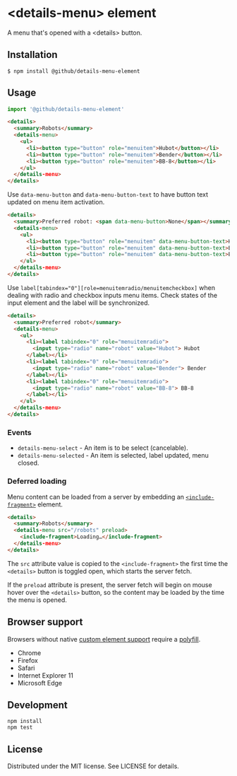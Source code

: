 # &lt;details-menu&gt; element

A menu that's opened with a &lt;details> button.

## Installation

```
$ npm install @github/details-menu-element
```

## Usage

```js
import '@github/details-menu-element'
```

```html
<details>
  <summary>Robots</summary>
  <details-menu>
    <ul>
      <li><button type="button" role="menuitem">Hubot</button></li>
      <li><button type="button" role="menuitem">Bender</button></li>
      <li><button type="button" role="menuitem">BB-8</button></li>
    </ul>
  </details-menu>
</details>
```

Use `data-menu-button` and `data-menu-button-text` to have button text updated on menu item activation.

```html
<details>
  <summary>Preferred robot: <span data-menu-button>None</span></summary>
  <details-menu>
    <ul>
      <li><button type="button" role="menuitem" data-menu-button-text>Hubot</button></li>
      <li><button type="button" role="menuitem" data-menu-button-text>Bender</button></li>
      <li><button type="button" role="menuitem" data-menu-button-text>BB-8</button></li>
    </ul>
  </details-menu>
</details>
```

Use `label[tabindex="0"][role=menuitemradio/menuitemcheckbox]` when dealing with radio and checkbox inputs menu items. Check states of the input element and the label will be synchronized.

```html
<details>
  <summary>Preferred robot</summary>
  <details-menu>
    <ul>
      <li><label tabindex="0" role="menuitemradio">
        <input type="radio" name="robot" value="Hubot"> Hubot
      </label></li>
      <li><label tabindex="0" role="menuitemradio">
        <input type="radio" name="robot" value="Bender"> Bender
      </label></li>
      <li><label tabindex="0" role="menuitemradio">
        <input type="radio" name="robot" value="BB-8"> BB-8
      </label></li>
    </ul>
  </details-menu>
</details>
```

### Events

- `details-menu-select` - An item is to be select (cancelable).
- `details-menu-selected` - An item is selected, label updated, menu closed.

### Deferred loading

Menu content can be loaded from a server by embedding an
[`<include-fragment>`][fragment] element.

[fragment]: https://github.com/github/include-fragment-element/

```html
<details>
  <summary>Robots</summary>
  <details-menu src="/robots" preload>
    <include-fragment>Loading…</include-fragment>
  </details-menu>
</details>
```

The `src` attribute value is copied to the `<include-fragment>` the first
time the `<details>` button is toggled open, which starts the server fetch.

If the `preload` attribute is present, the server fetch will begin on mouse
hover over the `<details>` button, so the content may be loaded by the time
the menu is opened.

## Browser support

Browsers without native [custom element support][support] require a [polyfill][].

- Chrome
- Firefox
- Safari
- Internet Explorer 11
- Microsoft Edge

[support]: https://caniuse.com/#feat=custom-elementsv1
[polyfill]: https://github.com/webcomponents/custom-elements

## Development

```
npm install
npm test
```

## License

Distributed under the MIT license. See LICENSE for details.
